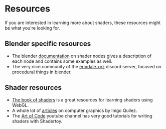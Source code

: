 # Resources

If you are interested in learning more about shaders, these resources might be what you're looking for.

## Blender specific resources
- The blender [documentation](https://docs.blender.org/manual/en/latest/render/shader_nodes/) on shader nodes gives a description of each node and contains some examples as well.
- The very nice community of the [erindale.xyz](https://discord.gg/C7AGyf9fxW) discord server, focused on procedural things in blender.
## Shader resources
- [The book of shaders](https://thebookofshaders.com/) is a great resources for learning shaders using WebGL. 
- A whole lot of [articles](https://iquilezles.org/www/index.htm) on computer graphics by Inigo Quilez.
- The [Art of Code](https://www.youtube.com/channel/UCcAlTqd9zID6aNX3TzwxJXg) youtube channel has very good tutorials for writing shaders with Shadertoy.